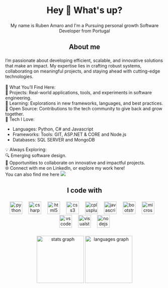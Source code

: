<h1 align="center">Hey 👋 What's up?</h1>

###

<p align="center">My name is Ruben Amaro and I'm a Pursuing personal growth Software Developer from Portugal</p>

###

<h2 align="center">About me</h2>

###

<p align="left">I’m passionate about developing efficient, scalable, and innovative solutions that make an impact. My expertise lies in crafting robust systems, collaborating on meaningful projects, and staying ahead with cutting-edge technologies.<br><br>🌟 What You’ll Find Here:<br>🚀 Projects: Real-world applications, tools, and experiments in software engineering.<br>📖 Learning: Explorations in new frameworks, languages, and best practices.<br>🌱 Open Source: Contributions to the tech community to give back and grow together.<br>🔧 Tech I Love:<ul><li>Languages: Python, C# and Javascript</li><li>Frameworks: Tools: GIT, ASP.NET & CORE and Node.js</li><li>Databases: SQL SERVER and MongoDB</li></ul>💡 Always Exploring:<br>🔍 Emerging software design.<br>🤝 Opportunities to collaborate on innovative and impactful projects.<br>🌐 Connect with me on LinkedIn, or explore my work here!<br>You can also find me here <img src="https://img.shields.io/badge/LinkedIn-0077B5?style=for-the-badge&logo=linkedin&logoColor=white" onclick="www.linkedin.com/in/ruben95amaro/" /> </p>

###

<h2 align="center">I code with</h2>

###

<div align="center">
<img src="https://cdn.jsdelivr.net/gh/devicons/devicon/icons/python/python-original.svg" height="40" alt="python logo"  />
  <img width="12" />
  <img src="https://cdn.jsdelivr.net/gh/devicons/devicon/icons/csharp/csharp-original.svg" height="40" alt="csharp logo"  />
  <img width="12" />
  <img src="https://cdn.jsdelivr.net/gh/devicons/devicon/icons/html5/html5-original.svg" height="40" alt="html5 logo"  />
  <img width="12" />
  <img src="https://cdn.jsdelivr.net/gh/devicons/devicon/icons/css3/css3-original.svg" height="40" alt="css3 logo"  />
  <img width="12" />
  <img src="https://skillicons.dev/icons?i=cpp" height="40" alt="cplusplus logo"  />
  <img width="12" />
  <img src="https://cdn.jsdelivr.net/gh/devicons/devicon/icons/javascript/javascript-original.svg" height="40" alt="javascript logo"  />
  <img width="12" />
  <img src="https://cdn.jsdelivr.net/gh/devicons/devicon/icons/bootstrap/bootstrap-original.svg" height="40" alt="bootstrap logo"  />
  <img width="12" />
  <img src="https://cdn.jsdelivr.net/gh/devicons/devicon/icons/microsoftsqlserver/microsoftsqlserver-plain.svg" height="40" alt="microsoftsqlserver logo"  />
  <img width="12" />
  <img src="https://cdn.jsdelivr.net/gh/devicons/devicon/icons/vscode/vscode-original.svg" height="40" alt="vscode logo"  />
  <img width="12" />
  <img src="https://cdn.jsdelivr.net/gh/devicons/devicon/icons/visualstudio/visualstudio-plain.svg" height="40" alt="visualstudio logo"  />
  <img width="12" />
  <img src="https://cdn.jsdelivr.net/gh/devicons/devicon/icons/nodejs/nodejs-original.svg" height="40" alt="nodejs logo"  />

</div>

###

<div align="center">
  <img src="https://github-readme-stats.vercel.app/api?username=MrRaziiel&hide_title=false&hide_rank=false&show_icons=true&include_all_commits=true&count_private=true&disable_animations=false&theme=dracula&locale=en&hide_border=false&order=1" height="150" alt="stats graph"  />
  <img src="https://github-readme-stats.vercel.app/api/top-langs?username=MrRaziiel&locale=en&hide_title=false&layout=compact&card_width=320&langs_count=5&theme=dracula&hide_border=false&order=2" height="150" alt="languages graph"  />
</div>

###
